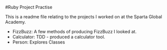 #Ruby Project Practise

This is a readme file relating to the projects I worked on at the Sparta Global Academy.

- FizzBuzz: A few methods of producing FizzBuzz I looked at.
- Calculator: TDD - produced a calculator tool.
- Person: Explores Classes
